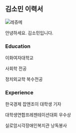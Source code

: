 ## 김소민 이력서

![레쥬메](https://user-images.githubusercontent.com/90170363/132167185-3b4304f6-97ba-44f7-90ba-43b173e2aa68.jpg)


안녕하세요. 김소민입니다.




### Education

이화여자대학교 


사회학 전공


정치외교학 복수전공




### Experience


한국경제 잡앤조이 대학생 기자


대학생연합프레젠테이션대회 우수상


실로암시각장애인복지관 낭독봉사



